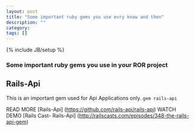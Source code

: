 ```yaml
---
layout: post
title: "Some important ruby gems you use evry know and then"
description: ""
category: 
tags: []
---
```

{% include JB/setup %}

### Some important ruby gems you use in your ROR project

## Rails-Api
This is an important gem used for Api Applications only.
`gem rails-api `


READ MORE [Rails-Api] (https://github.com/rails-api/rails-api)
WATCH DEMO [Rails Cast- Rails-Api] (http://railscasts.com/episodes/348-the-rails-api-gem)
